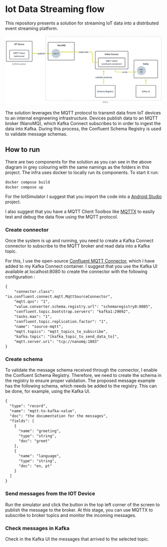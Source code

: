 # Iot Data Streaming flow

This repository presents a solution for streaming IoT data into a distributed event streaming platform.

![Component Diagram](diagram.png)

The solution leverages the MQTT protocol to transmit data from IoT devices to an internal engineering infrastructure. Devices publish data to an MQTT broker (NanoMQ), which Kafka Connect subscribes to in order to ingest the data into Kafka. During this process, the Confluent Schema Registry is used to validate message schemas.


## How to run

There are two components for the solution as you can see in the above diagram in grey colouring with the same namings as the folders in this project. The infra uses docker to locally run its components. To start it run:

```
docker compose build
docker compose up
```

For the IotSimulator I suggest that you import the code into a [Android Studio](https://developer.android.com/studio) project.

I also suggest that you have a MQTT Client Toolbox like [MQTTX](https://mqttx.app/) to easily test and debug the data flow using the MQTT protocol.

### Create connector

Once the system is up and running, you need to create a Kafka Connect connector to subscribe to the MQTT broker and read data into a Kafka topic.

For this, I use the open-source [Confluent MQTT Connector](https://docs.confluent.io/kafka-connectors/mqtt/current/index.html), which I have added to my Kafka Connect container.
I suggest that you use the Kafka UI available at localhost:8080 to create the connector with the following configuration :


```
{
	"connector.class": "io.confluent.connect.mqtt.MqttSourceConnector",
	"mqtt.qos": "1",
	"value.converter.schema.registry.url": "schemaregistry0:8085",
	"confluent.topic.bootstrap.servers": "kafka1:29092",
	"tasks.max": "1",
	"confluent.topic.replication.factor": "1",
	"name": "source-mqtt",
	"mqtt.topics": "mqtt_topics_to_subscribe",
	"kafka.topic": "[kafka_topic_to_send_data_to]",
	"mqtt.server.uri": "tcp://nanomq:1883"
}
```
### Create schema

To validate the message schema received through the connector, I enable the Confluent Schema Registry. Therefore, we need to create the schema in the registry to ensure proper validation. The proposed message example has the following schema, which needs be added to the registry.  This can be done, for example, using the Kafka UI.

```
{
  "type": "record",
  "name": "mqtt-to-kafka-value",
  "doc": "the documentation for the messages",
  "fields": [
    {
      "name": "greeting",
      "type": "string",
      "doc": "greet"
    },
    {
      "name": "language",
      "type": "string",
      "doc": "en, pt"
    }
  ]
}
```

### Send messages from the IOT Device

Run the simulator and click the button in the top left corner of the screen to publish the message to the broker. At this stage, you can use MQTTX to subscribe to broker topics and monitor the incoming messages.

### Check messages in Kafka

Check in the Kafka UI the messages that arrived to the selected topic.